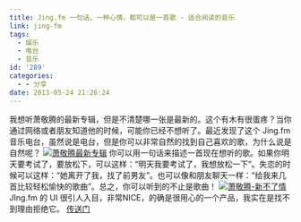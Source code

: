```yaml
---
title: Jing.fm 一句话，一种心情，都可以是一首歌 - 适合阅读的音乐
link: jing-fm
tags:
  - 娱乐
  - 电台
  - 音乐
id: '289'
categories:
  - - 分享
date: 2013-05-24 21:26:24
---
```


我想听萧敬腾的最新专辑，但是不清楚哪一张是最新的。这个有木有很蛋疼？当你通过网络或者朋友知道他的时候，可能你已经不想听了。最近发现了这个 Jing.fm 音乐电台，虽然说是电台，但是你可以非常自然的找到自己喜欢的歌，为什么说是自然呢？ [![萧敬腾最新专辑](http://vsnote.test/wp-content/uploads/2013/05/jing22.jpg)](http://vsnote.test/wp-content/uploads/2013/05/jing22.jpg) 你可以用一句话来描述一首现在想听的歌。如果你明天要考试了，要放松下，可以这样：“明天我要考试了，我想放松一下”。失恋的时候可以这样：“她离开了我，找了前男友”。也可以像和朋友聊天一样：“给我来几首比较轻松愉快的歌曲”。总之，你可以听到的不止是歌曲！ [![萧敬腾-新不了情](http://vsnote.test/wp-content/uploads/2013/05/jing3.jpg)](http://vsnote.test/wp-content/uploads/2013/05/jing3.jpg) JIng.fm 的 UI 很引人入目，非常NICE，的确是很用心的一个产品，我实在是找不到理由拒绝它。 [传送门](http://jing.fm)
